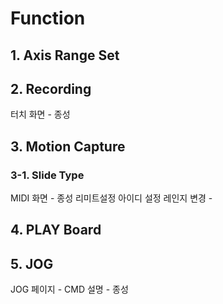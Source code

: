# Function
## 1. Axis Range Set

## 2. Recording
터치 화면 - 종성

## 3. Motion Capture

### 3-1. Slide Type
MIDI 화면 - 종성
리미트설정
아이디 설정
레인지 변경 -


## 4. PLAY Board



## 5. JOG
JOG 페이지  - CMD 설명 - 종성


